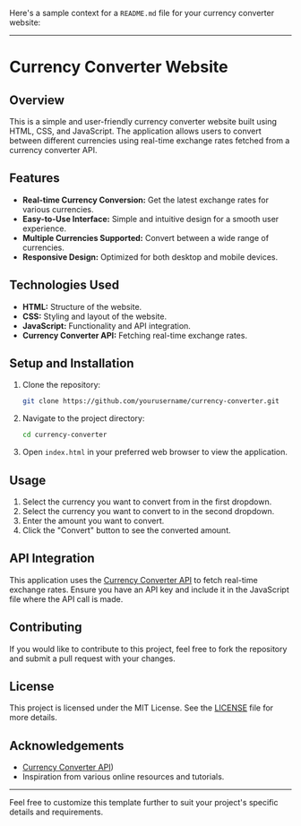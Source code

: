 Here's a sample context for a `README.md` file for your currency converter website:

---

# Currency Converter Website

## Overview

This is a simple and user-friendly currency converter website built using HTML, CSS, and JavaScript. The application allows users to convert between different currencies using real-time exchange rates fetched from a currency converter API.

## Features

- **Real-time Currency Conversion:** Get the latest exchange rates for various currencies.
- **Easy-to-Use Interface:** Simple and intuitive design for a smooth user experience.
- **Multiple Currencies Supported:** Convert between a wide range of currencies.
- **Responsive Design:** Optimized for both desktop and mobile devices.

## Technologies Used

- **HTML:** Structure of the website.
- **CSS:** Styling and layout of the website.
- **JavaScript:** Functionality and API integration.
- **Currency Converter API:** Fetching real-time exchange rates.

## Setup and Installation

1. Clone the repository:
    ```bash
    git clone https://github.com/yourusername/currency-converter.git
    ```

2. Navigate to the project directory:
    ```bash
    cd currency-converter
    ```

3. Open `index.html` in your preferred web browser to view the application.

## Usage

1. Select the currency you want to convert from in the first dropdown.
2. Select the currency you want to convert to in the second dropdown.
3. Enter the amount you want to convert.
4. Click the "Convert" button to see the converted amount.

## API Integration

This application uses the [Currency Converter API](https://app.currencyapi.com/dashboard) to fetch real-time exchange rates. Ensure you have an API key and include it in the JavaScript file where the API call is made.

## Contributing

If you would like to contribute to this project, feel free to fork the repository and submit a pull request with your changes.

## License

This project is licensed under the MIT License. See the [LICENSE](LICENSE) file for more details.

## Acknowledgements

- [Currency Converter API](https://app.currencyapi.com/dashboard))
- Inspiration from various online resources and tutorials.

---

Feel free to customize this template further to suit your project's specific details and requirements.
